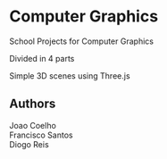 # Computer Graphics
School Projects for Computer Graphics

Divided in 4 parts

Simple 3D scenes using Three.js


## Authors

Joao Coelho  
Francisco Santos  
Diogo Reis  
